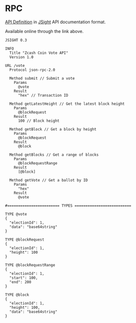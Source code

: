 # RPC

[API Definition](https://editor.jsight.io/r/MBJOPjv/1)
in [JSight](https://jsight.io/) API documentation format.

Available online through the link above.

```
JSIGHT 0.3

INFO
  Title "Zcash Coin Vote API"
  Version 1.0

URL /vote
  Protocol json-rpc-2.0
 
  Method submit // Submit a vote
    Params
      @vote
    Result
      "hex" // Transaction ID
 
  Method getLatestHeight // Get the latest block height
    Params
      @blockRequest
    Result
      100 // Block height
      
  Method getBlock // Get a block by height
    Params
      @blockRequest
    Result
      @block

  Method getBlocks // Get a range of blocks
    Params
      @blockRequestRange
    Result
      [@block]

  Method getVote // Get a ballot by ID
    Params
      "hex"
    Result
      @vote

#======================== TYPES ==========================

TYPE @vote
{
  "electionId": 1,
  "data": "base64string"
}

TYPE @blockRequest
{
  "electionId": 1,
  "height": 100
}

TYPE @blockRequestRange
{
  "electionId": 1,
  "start": 100,
  "end": 200
}

TYPE @block
{
  "electionId": 1,
  "height": 100,
  "data": "base64string"
}
```
